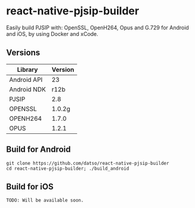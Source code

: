 # react-native-pjsip-builder
Easily build PJSIP with: OpenSSL, OpenH264, Opus and G.729 for Android and iOS, by using Docker and xCode.

## Versions
| Library              | Version |
|----------------------|---------|
| Android API          | 23      |
| Android NDK          | r12b    |
| PJSIP                | 2.8   |
| OPENSSL              | 1.0.2g  |
| OPENH264             | 1.7.0   | 
| OPUS                 | 1.2.1   |

## Build for Android
```
git clone https://github.com/datso/react-native-pjsip-builder
cd react-native-pjsip-builder; ./build_android
```

## Build for iOS
```
TODO: Will be available soon.
```
